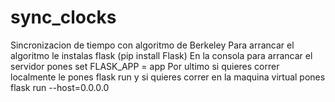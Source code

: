 # sync_clocks
Sincronizacion de tiempo con algoritmo de Berkeley 
Para arrancar el algoritmo le instalas flask (pip install Flask)
En la consola para arrancar el servidor pones set FLASK_APP = app
Por ultimo si quieres correr localmente le pones flask run y si quieres correr en la maquina virtual pones flask run --host=0.0.0.0
